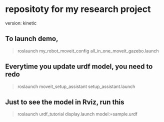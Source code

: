 # repositoty for my research project

version: kinetic

## To launch demo,

> roslaunch my_robot_moveit_config all_in_one_moveit_gazebo.launch

## Everytime you update urdf model, you need to redo

> roslaunch moveit_setup_assistant setup_assistant.launch

## Just to see the model in Rviz, run this

> roslaunch urdf_tutorial display.launch model:=sample.urdf

